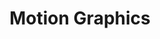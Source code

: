 ---
title: "Motion Graphics"
Description: "An assortment of Adobe AfterEffects animations (various clients)."
ogimage: "/images/motion-graphics-og-image.jpg"
contactURL: "https://calendly.com/hiretomsmith/hiretomsmith"
gallery:
  - src: "/images/portfolio/tidus_games/tidus-games-thumbnail.jpg"
    lightbox: "/images/portfolio/tidusGames-portfolio-reducedSize.mp4"
    alt: "Tidus Games Promotional Video"
    video: true
  - src: "/images/portfolio/motion graphics/totalsynergy-x-factor-thumbnail.jpg"
    lightbox: "/images/portfolio/motion graphics/totalsynergy-x-factor-v5-logo-change.mp4"
    alt: "Tidus Games Promotional Video"
    video: true
  - src: "/images/portfolio/motion graphics/tidus-swaps-thumbnail.jpg"
    lightbox: "/images/portfolio/motion graphics/tidus-swaps-portfolio.mp4"
    alt: "Tidus Swaps Video"
    video: true
  - src: "/images/portfolio/motion graphics/happy-holidays-thumbnail.jpg"
    lightbox: "/images/portfolio/motion graphics/tea-happy-holidays.mp4"
    alt: "Happy Holidays from tea Protocol"
    video: true
  - src: "/images/portfolio/motion graphics/tea-mainnet-thumbnail.jpg"
    lightbox: "/images/portfolio/motion graphics/Mainnet_Annoucement.mp4"
    alt: "tea Mainnet Animation"
    video: true
  - src: "/images/tidus-x-wormhole-thumbnail.jpg"
    lightbox: "/images/tidus-x-wormhole-final-reduced-size.mp4"
    alt: "Tidus Wallet x Wormhole Motion Graphic"
    video: true
overview: "I finally broke down and taught myself AfterEffects a few months ago. As social media becomes more and more inundated with content, it's become imperative to capture peoples' attention with the power of motion. I've been having a ton of fun with it! Having dabbled in animation back when I was a teenager, the concept has come somewhat easily to me. It's a blast to see designs really come to life. Above are a few motion graphics I've done for various clients. If you like what you see, get in touch and let's and bring your vision to life."
features:
  - "Adobe AfterEffects"
  - "Motion Graphics"
  - "Adobe Illustrator"
  - "Animation"
  - "Content Design"
  - "Social Media Graphics"
  - "Marketing Design"
videoURL: ""
background: "The animations above were done for Tidus Wallet and tea Protocol (both web3 projects). Tea had a pretty slick and techy brand guide, but I had a bit more latitude with Tidus to bring in fun meme characters and soundtracks (see Tidus Games). All of these samples were used on YouTube, as well as social media."
challenge: "The learning curve to AfterEffects has been the biggest hurtle in producing animated content. I started with a Udemy course, and once I learned the basics, it was pretty easy to get a feel for the UI and start playing around with different functionalities and effects. The other tricky aspect of motion graphics is that revisions become a bit more difficult; there's something of a horrifying butterfly effect when making changes to complex animations, and so getting organized with my layers and sequences has been essential to me not pulling my hair out. "
---